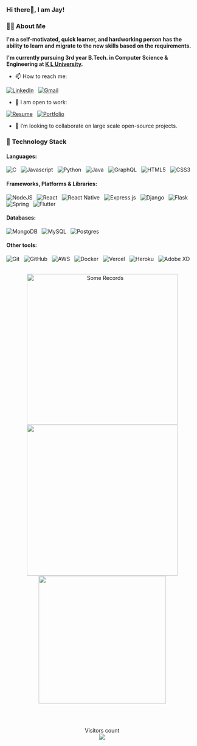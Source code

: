 ### Hi there👋, I am Jay!

### 👨‍💻 **About Me**

<b>I'm a self-motivated, quick learner, and hardworking person has the ability to learn and migrate to the new skills based on the requirements.

I'm currently pursuing 3rd year B.Tech. in Computer Science & Engineering at [K L University](https://www.kluniversity.in/).</b>

- 📫 How to reach me:

[<img alt="LinkedIn" src="https://img.shields.io/badge/linkedin-%230077B5.svg?style=for-the-badge&logo=linkedin&logoColor=white"/>](https://www.linkedin.com/in/jayakrishna-sri-chaitanya-49aa6a192/)&nbsp;&nbsp;
[<img alt="Gmail" src="https://img.shields.io/badge/Gmail-D14836?style=for-the-badge&logo=gmail&logoColor=white" />](mailto:jayakrishna.madem@gmail.com)&nbsp;&nbsp;

- 🏢 I am open to work:

[<img alt="Resume" src="https://img.shields.io/badge/Resume-%23F9C23C?style=for-the-badge&logo=resume&logoColor=white" />](https://drive.google.com/file/d/1zZ_ys2Vn0gbWrJTzv4UVIkEdPARTuvTa/view?usp=sharing)&nbsp;&nbsp;
[<img alt="Portfolio" src="https://img.shields.io/badge/Portfolio-%23263238?style=for-the-badge&logo=portfolio&logoColor=white" />](https://jay-jaay7.vercel.app/)&nbsp;&nbsp;

- 👯 I’m looking to collaborate on large scale open-source projects.
<!--
**Jaay7/Jaay7** is a ✨ _special_ ✨ repository because its `README.md` (this file) appears on your GitHub profile.

Here are some ideas to get you started:

- 🔭 I’m currently working on ...
- 🌱 I’m currently learning ...
- 👯 I’m looking to collaborate on ...
- 🤔 I’m looking for help with ...
- 💬 Ask me about ...

- 😄 Pronouns: ...
- ⚡ Fun fact: ...
-->

### 🔭 **Technology Stack**

#### **Languages**:

<img alt="C" src="https://img.shields.io/badge/c-%2300599C.svg?style=for-the-badge&logo=c&logoColor=white">&nbsp;&nbsp;
<img alt="Javascript" src="https://img.shields.io/badge/javascript-%23323330.svg?style=for-the-badge&logo=javascript&logoColor=%23F7DF1E">&nbsp;&nbsp;
<img alt="Python" src="https://img.shields.io/badge/python-%2314354C.svg?style=for-the-badge&logo=python&logoColor=white">&nbsp;&nbsp;
<img alt="Java" src="https://img.shields.io/badge/java-%23ED8B00.svg?style=for-the-badge&logo=java&logoColor=white">&nbsp;&nbsp;
<img alt="GraphQL" src="https://img.shields.io/badge/-GraphQL-E10098?style=for-the-badge&logo=graphql">&nbsp;&nbsp;
<img alt="HTML5" src="https://img.shields.io/badge/html5-%23E34F26.svg?style=for-the-badge&logo=html5&logoColor=white"/>&nbsp;&nbsp;
<img alt="CSS3" src="https://img.shields.io/badge/css3-%231572B6.svg?style=for-the-badge&logo=css3&logoColor=white"/>&nbsp;&nbsp;

#### **Frameworks, Platforms & Libraries**:

<img alt="NodeJS" src="https://img.shields.io/badge/node.js-%2343853D.svg?style=for-the-badge&logo=node-dot-js&logoColor=white"/>&nbsp;&nbsp;
<img alt="React" src="https://img.shields.io/badge/react-%2320232a.svg?style=for-the-badge&logo=react&logoColor=%2361DAFB"/>&nbsp;&nbsp;
<img alt="React Native" src="https://img.shields.io/badge/react_native-%2320232a.svg?style=for-the-badge&logo=react&logoColor=%2361DAFB"/>&nbsp;&nbsp;
<img alt="Express.js" src="https://img.shields.io/badge/express.js-%23404d59.svg?style=for-the-badge&logo=express&logoColor=%2361DAFB"/>&nbsp;&nbsp;
<img alt="Django" src="https://img.shields.io/badge/django-%23092E20.svg?style=for-the-badge&logo=django&logoColor=white"/>&nbsp;&nbsp;
<img alt="Flask" src="https://img.shields.io/badge/flask-%23000.svg?style=for-the-badge&logo=flask&logoColor=white"/>&nbsp;&nbsp;
<img alt="Spring" src="https://img.shields.io/badge/spring-%236DB33F.svg?style=for-the-badge&logo=spring&logoColor=white"/>&nbsp;&nbsp;
<img alt="Flutter" src="https://img.shields.io/badge/Flutter-%2302569B.svg?style=for-the-badge&logo=Flutter&logoColor=white" />&nbsp;&nbsp;

#### **Databases**:

<img alt="MongoDB" src ="https://img.shields.io/badge/MongoDB-%234ea94b.svg?style=for-the-badge&logo=mongodb&logoColor=white"/>&nbsp;&nbsp;
<img alt="MySQL" src="https://img.shields.io/badge/mysql-%2300f.svg?style=for-the-badge&logo=mysql&logoColor=white"/>&nbsp;&nbsp;
<img alt="Postgres" src ="https://img.shields.io/badge/postgres-%23316192.svg?style=for-the-badge&logo=postgresql&logoColor=white"/>&nbsp;&nbsp;

#### **Other tools**:

<img alt="Git" src="https://img.shields.io/badge/git-%23F05033.svg?style=for-the-badge&logo=git&logoColor=white"/>&nbsp;&nbsp;
<img alt="GitHub" src="https://img.shields.io/badge/github-%23121011.svg?style=for-the-badge&logo=github&logoColor=white"/>&nbsp;&nbsp;
<img alt="AWS" src="https://img.shields.io/badge/AWS-%23FF9900.svg?style=for-the-badge&logo=amazon-aws&logoColor=white"/>&nbsp;&nbsp;
<img alt="Docker" src="https://img.shields.io/badge/docker-%230db7ed.svg?style=for-the-badge&logo=docker&logoColor=white"/>&nbsp;&nbsp;
<img alt="Vercel" src="https://img.shields.io/badge/vercel-%23000000.svg?style=for-the-badge&logo=vercel&logoColor=white"/>&nbsp;&nbsp;
<img alt="Heroku" src="https://img.shields.io/badge/heroku-%23430098.svg?style=for-the-badge&logo=heroku&logoColor=white"/>&nbsp;&nbsp;
<img alt="Adobe XD" src="https://img.shields.io/badge/adobexd-%23FF26BE.svg?style=for-the-badge&logo=adobexd&logoColor=white"/>&nbsp;&nbsp;

<br />
<div align="center">
  <div align="center">
    <a href="https://github.com/denvercoder1/github-readme-streak-stats" title="Go to Source">
      <img
        width="396"
        src="https://github-readme-streak-stats.herokuapp.com/?user=Jaay7&theme=react&border=61dafb&hide_border=true"
        alt="Some Records"
      />
    </a>
    <a href="https://github.com/anuraghazra/github-readme-stats" title="Go to Source">
      <img
        width="396"
        src="https://github-readme-stats.vercel.app/api?username=Jaay7&show_icons=true&theme=react&border_color=61dafb&hide_border=true&include_all_commits=true&count_private=true"
      />
    </a>
  </div>
  <div align="center" title="Go to Source">
    <a href="https://github.com/anuraghazra/github-readme-stats">
      <img
        width="335"
        align="center"
        src="https://github-readme-stats.vercel.app/api/top-langs/?username=Jaay7&text_color=ffffff&icon_color=61dafb&bg_color=20232a&langs_count=8&layout=compact&border_color=61dafb&hide_border=true&hide=Jupyter Notebook,CSS,Makefile"
      />
    </a>
  </div>

  <br /> <br />
<p align="center"> 
  Visitors count<br>
  <img src="https://profile-counter.glitch.me/Jaay7/count.svg" />
</p>
